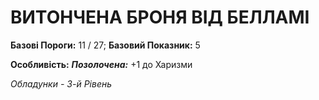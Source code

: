 ﻿# ВИТОНЧЕНА БРОНЯ ВІД БЕЛЛАМІ

**Базові Пороги:** 11 / 27; **Базовий Показник:** 5

**Особливість:** ***Позолочена:*** +1 до Харизми

*Обладунки - 3-й Рівень*